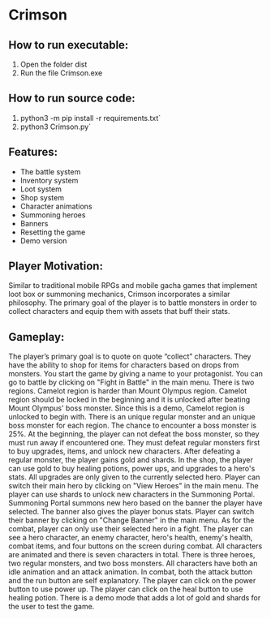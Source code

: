 # Crimson

## How to run executable:
1. Open the folder dist
2. Run the file Crimson.exe


## How to run source code:
1. python3 -m pip install -r requirements.txt`
2. python3 Crimson.py`

## Features:
- The battle system
- Inventory system
- Loot system
- Shop system
- Character animations
- Summoning heroes
- Banners
- Resetting the game
- Demo version

## Player Motivation:
Similar to traditional mobile RPGs and mobile gacha games that implement loot box or summoning mechanics, Crimson incorporates a similar philosophy. The primary goal of the player is to battle monsters in order to collect characters and equip them with assets that buff their stats.

## Gameplay:
The player’s primary goal is to quote on quote “collect” characters. They have the ability to shop for items for characters based on drops from monsters. You start the game by giving a name to your protagonist. You can go to battle by clicking on "Fight in Battle" in the main menu. There is two regions. Camelot region is harder than Mount Olympus region. Camelot region should be locked in the beginning and it is unlocked after beating Mount Olympus' boss monster. Since this is a demo, Camelot region is unlocked to begin with. There is an unique regular monster and an unique boss monster for each region. The chance to encounter a boss monster is 25%. At the beginning, the player can not defeat the boss monster, so they must run away if encountered one. They must defeat regular monsters first to buy upgrades, items, and unlock new characters. After defeating a regular monster, the player gains gold and shards. In the shop, the player can use gold to buy healing potions, power ups, and upgrades to a hero's stats. All upgrades are only given to the currently selected hero. Player can switch their main hero by clicking on "View Heroes" in the main menu. The player can use shards to unlock new characters in the Summoning Portal. Summoning Portal summons new hero based on the banner the player have selected. The banner also gives the player bonus stats. Player can switch their banner by clicking on "Change Banner" in the main menu. As for the combat, player can only use their selected hero in a fight. The player can see a hero character, an enemy character, hero's health, enemy's health, combat items, and four buttons on the screen during combat. All characters are animated and there is seven characters in total. There is three heroes, two regular monsters, and two boss monsters. All characters have both an idle animation and an attack animation. In combat, both the attack button and the run button are self explanatory. The player can click on the power button to use power up. The player can click on the heal button to use healing potion. There is a demo mode that adds a lot of gold and shards for the user to test the game. 
